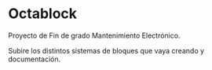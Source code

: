 # Octablock
Proyecto de Fin de grado Mantenimiento Electrónico. 

Subire los distintos sistemas de bloques que vaya creando y documentación. 
